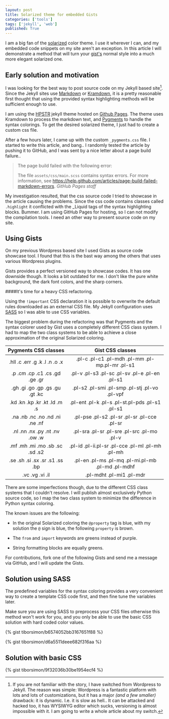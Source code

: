 ```yaml
---
layout: post
title: Solarized theme for embedded Gists
categories: ['tools']
tags: ['jekyll', 'web']
published: True
---
```


I am a big fan of the [solarized](http://ethanschoonover.com/solarized) color theme. I use it wherever I can, and my embedded code snippets on my site aren't an exception. In this article I will demonstrate a method that will turn your [gist's](gist.github.com) normal style into a much more elegant solarized one.

## Early solution and motivation

I was looking for the best way to post source code on my Jekyll based site[^1]. Since the Jekyll sites use [Markdown](http://en.wikipedia.org/wiki/Markdown) or [Kramdown](http://kramdown.gettalong.org), it is a pretty reasonable first thought that using the provided syntax highlighting methods will be sufficient enough to use.

I am using the [HPSTR](https://github.com/mmistakes/hpstr-jekyll-theme) jekyll theme hosted on [Github Pages](https://pages.github.com). The theme uses Kramdown to process the markdown text, and [Pygments](http://pygments.org) to handle the syntax colorings. To get the desired solarized theme, I just had to create a custom css file.

After a few hours later, I came up with the custom `_pygments.css` file. I started to write this article, and bang.. I randomly tested the article by pushing it to GitHub, and I was sent by a nice letter about a page build failure..

<blockquote>
The page build failed with the following error:

The file `assets/css/main.scss` contains syntax errors. For more information, see https://help.github.com/articles/page-build-failed-markdown-errors.
<cite>GitHub Pages staff</cite>
</blockquote>

My investigation resulted, that the css source code I tried to showcase in the article causing the problems. Since the css code contains classes called `.highlight` it conflicted with the _Liquid tags of the syntax highlighting blocks. Bummer. I am using GitHub Pages for hosting, so I can not modify the compilation tools. I need an other way to present source code on my site.


## Using Gists

On my previous Wordpress based site I used Gists as source code showcase tool. I found that this is the bast way among the others that uses various Wordpress plugins.

Gists provides a perfect versioned way to showcase codes. It has one downside though. It looks a bit outdated for me. I don't like the pure white background, the dark font colors, and the sharp corners.

####It's time for a heavy CSS refactoring. 

Using the `!important` CSS declaration it is possible to overwrite the default rules downloaded as an external CSS file. My Jekyll configuration uses [SASS](http://sass-lang.com) so I was able to use CSS variables.

The biggest problem during the refactoring was that Pygments and the syntax colorer used by Gist uses a completely different CSS class system. I had to map the two class systems to be able to achieve a close approximation of the original Solarized coloring.

| Pygments CSS classes   |      Gist CSS classes      |
|:--------:|:-------------:|
|.hll .c .err .g .k .l .n .o .x  | .pl-c .pl-c1 .pl-mdh .pl-mm .pl-mp.pl-mr .pl-s1   |
|.p .cm .cp .c1 .cs .gd .ge .gr  | .pl-v .pl-s3 .pl-sc .pl-sv .pl-e .pl-en .pl-s1    |
|.gh .gi .go .gp .gs .gu .gt .kc | .pl-s2 .pl-smi .pl-smp .pl-stj .pl-vo .pl-vpf     |
|.kd .kn .kp .kr .kt .ld .m .s   | .pl-ent .pl-k .pl-s .pl-st.pl-pds .pl-s1 .pl-s1   |
|.na .nb .nc .no .nd .ni .ne .nf | .pl-pse .pl-s2 .pl-sr .pl-sr .pl-cce .pl-sr       |
|.nl .nn .nx .py .nt .nv .ow .w  | .pl-sra .pl-sr .pl-sre .pl-src .pl-mo .pl-v       |
|.mf .mh .mi .mo .sb .sc .sd .s2 | .pl-id .pl-ii.pl-sr .pl-cce .pl-ml .pl-mh .pl-mh  |
|.se .sh .si .sx .sr .s1 .ss .bp | .pl-en .pl-ms .pl-mq .pl-mi.pl-mb .pl-md .pl-mdhf |
|.vc .vg .vi .il                 | .pl-mdht .pl-mi1 .pl-mdr                          |



There are some imperfections though, due to the different CSS class systems that I couldn't resolve. I will publish almost exclusively Python source code, so I map the two class system to minimize the difference in Python syntax coloring. 

The known issues are the following:

- In the original Solarized coloring the `@property` tag is blue, with my solution the `@` sign is blue, the following `property` is brown.

- The `from` and `import` keywords are greens instead of purple.

- String formatting blocks are equally greens.

For contributions, fork one of the following Gists and send me a message via GitHub, and I will update the Gists.

## Solution using SASS

The predefined variables for the syntax coloring provides a very convenient way to create a template CSS code first, and then fine tune the variables later.

<a class="btn btn-info">Make sure you are using SASS to preprocess your CSS files otherwise this method won't work for you, and you only be able to use the basic CSS solution with hard coded color values.</a>

{% gist tiborsimon/b6574052bb3167651f88 %}

{% gist tiborsimon/d6a5511deee682f316aa %}


## Solution with basic CSS

{% gist tiborsimon/9f32036b30be1954ecf4 %}


[^1]: If you are not familiar with the story, I have switched from Wordpress to Jekyll. The reason was simple: Wordpress is a fantastic platform with lots and lots of customizations, but it has a major _(and a few smaller)_ drawback: it is dynamic. I.e. it is slow as hell.. It can be attacked and hacked too, it has WYSIWYG editor which sucks, versioning is almost impossible with it. I am going to write a whole article about my switch.

